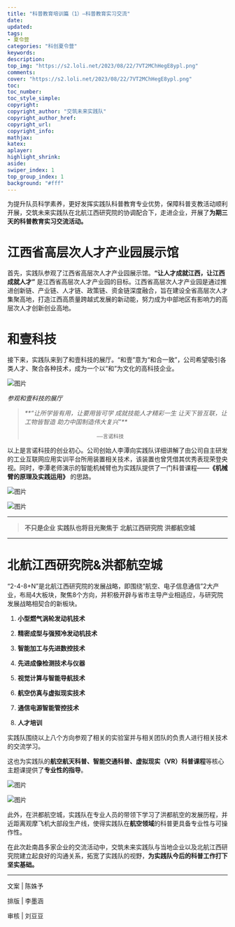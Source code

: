 ```yaml
---
title: "科普教育培训篇（1）—科普教育实习交流"
date:
updated:
tags:
- 夏令营
categories: "科创夏令营"
keywords:
description:
top_img: "https://s2.loli.net/2023/08/22/7VT2MChHegE8ypl.png"
comments:
cover: "https://s2.loli.net/2023/08/22/7VT2MChHegE8ypl.png"
toc:
toc_number:
toc_style_simple:
copyright:
copyright_author: "交筑未来实践队"
copyright_author_href:
copyright_url:
copyright_info:
mathjax:
katex:
aplayer:
highlight_shrink:
aside:
swiper_index: 1
top_group_index: 1
background: "#fff"
---
```

为提升队员科学素养，更好发挥实践队科普教育专业优势，保障科普支教活动顺利开展，交筑未来实践队在北航江西研究院的协调配合下，走进企业，开展了**为期三天的科普教育实习交流活动。**

# **江西省高层次人才产业园展示馆**

首先，实践队参观了江西省高层次人才产业园展示馆。**“让人才成就江西，让江西成就人才”** 是江西省高层次人才产业园的目标。江西省高层次人才产业园是通过推进创新链、产业链、人才链、政策链、资金链深度融合，旨在建设全省高层次人才集聚高地，打造江西高质量跨越式发展的新动能，努力成为中部地区有影响力的高层次人才创新创业高地。

# **和壹科技**

接下来，实践队来到了和壹科技的展厅。“和壹”意为“和合一致”，公司希望吸引各类人才、聚合各种技术，成为一个以“和”为文化的高科技企业。

![图片](https://mmbiz.qpic.cn/sz_mmbiz_jpg/MibNltWd6qA13dgGP28KpCUnXhk8sfv0SicH2m7pFaGTceGq0bzp8HYJCQiaukxBCYlibAIibQCjIVPclC8rRGgMRicQ/640?wx_fmt=jpeg&wxfrom=5&wx_lazy=1&wx_co=1)

_参观和壹科技的展厅_

> _**“让所学皆有用，让要用皆可学_
> _成就技能人才精彩一生_
> _让天下皆互联，让工物皆智造_
> _助力中国制造伟大复兴”**_
> 
>                            ——言诺科技

以上是言诺科技的创业初心。公司创始人李潭向实践队详细讲解了由公司自主研发的工业互联网应用实训平台所用装置相关技术，该装置也曾凭借其优秀表现荣登央视。同时，李潭老师演示的智能机械臂也为实践队提供了一门科普课程——**《机械臂的原理及实践运用》** 的思路。

![图片](https://mmbiz.qpic.cn/sz_mmbiz_jpg/MibNltWd6qA13dgGP28KpCUnXhk8sfv0SCe4JImzrJkVrVsAEWQuicm8ehOcQcy5mOIogtY2SvFQICtnaeoh1Pog/640?wx_fmt=jpeg&wxfrom=5&wx_lazy=1&wx_co=1)

![图片](https://mmbiz.qpic.cn/sz_mmbiz_jpg/MibNltWd6qA13dgGP28KpCUnXhk8sfv0SDlY0qNlfujAV8YUoFh7sE8ogMbpiakRYuAdjMyTEzpzialP0lt0mcacg/640?wx_fmt=jpeg&wxfrom=5&wx_lazy=1&wx_co=1)

---
> **不只是企业**
> **实践队也将目光聚焦于**
> **北航江西研究院**
> **洪都航空城**
---

# **北航江西研究院&洪都航空城**

 “2-4-8+N”是北航江西研究院的发展战略，即围绕“航空、电子信息通信”2大产业，布局4大板块，聚焦8个方向，并积极开辟与省市主导产业相适应，与研究院发展战略相契合的新板块。

1. **小型燃气涡轮发动机技术**

2. **精密成型与强预冷发动机技术**

3. **智能加工与先进数控技术**

4. **先进成像检测技术与仪器**

5. **视觉计算与智能导航技术**

6. **航空仿真与虚拟现实技术**

7. **通信电源智能管控技术**

8. **人才培训**

实践队围绕以上八个方向参观了相关的实验室并与相关团队的负责人进行相关技术的交流学习。  

这也为实践队的**航空航天科普、智能交通科普、虚拟现实（VR）科普课程**等核心主题课提供了**专业性的指导**。  

![图片](https://mmbiz.qpic.cn/sz_mmbiz_jpg/MibNltWd6qA13dgGP28KpCUnXhk8sfv0SXMJ1jl9GPsS3Y1S5Xic80pVA81A4S6HohIO6VIlEmr52eqRRKGKnjiaA/640?wx_fmt=jpeg&wxfrom=5&wx_lazy=1&wx_co=1)

![图片](https://mmbiz.qpic.cn/sz_mmbiz_png/MibNltWd6qA13dgGP28KpCUnXhk8sfv0SfyAoFRTtwqzibkMWH6PAs3fba51KByYu4VYDib1jp6ctgpiaIww4VejoQ/640?wx_fmt=png&wxfrom=5&wx_lazy=1&wx_co=1)

此外，在洪都航空城，实践队在专业人员的带领下学习了洪都航空的发展历程，并近距离观摩飞机大部段生产线，使得实践队在**航空领域**的科普更具备专业性与可操作性。

在此次赴南昌多家企业的交流活动中，交筑未来实践队与当地企业以及北航江西研究院建立起良好的沟通关系，拓宽了实践队的视野，**为实践队今后的科普工作打下坚实基础。**

---
文案 | 陈姝予

排版 | 李墨涵

审核 | 刘豆豆